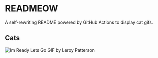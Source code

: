 # READMEOW

A self-rewriting README powered by GitHub Actions to display cat gifs.

## Cats

![Im Ready Lets Go GIF by Leroy Patterson](https://media4.giphy.com/media/CjmvTCZf2U3p09Cn0h/200.gif?cid=9acd02da4p7fb35s0n881u49rv71xsfkxlan3n3162mh96ac&ep=v1_gifs_search&rid=200.gif&ct=g)
